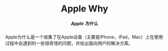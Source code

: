 <h1 align="center">Apple Why</h1>
<h5 align="center">Apple 为什么</h5>

<p>Apple为什么是一个收集了在Apple设备（主要是iPhone，iPad，Mac）上在使用过程中会遇到的一些很奇怪的问题，并给出面向用户的解决方案。</p>